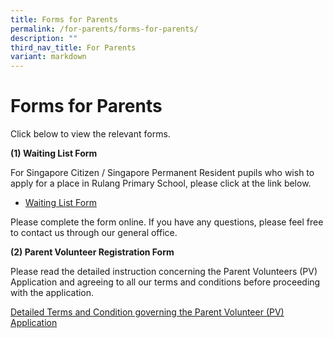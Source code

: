 ```yaml
---
title: Forms for Parents
permalink: /for-parents/forms-for-parents/
description: ""
third_nav_title: For Parents
variant: markdown
---
```

# Forms for Parents

Click below to view the relevant forms.

**(1) Waiting List Form**

For Singapore Citizen / Singapore Permanent Resident pupils who wish to apply for a place in Rulang Primary School, please click at the link below.

- [Waiting List Form](https://form.gov.sg/#!/60c6b488204151001269e4b3)

Please complete the form online. If you have any questions, please feel free to contact us through our general office.

**(2) Parent Volunteer Registration Form**

Please read the detailed instruction concerning the Parent Volunteers (PV) Application and agreeing to all our terms and conditions before proceeding with the application.

[Detailed Terms and Condition governing the Parent Volunteer (PV) Application](PV_TNC)